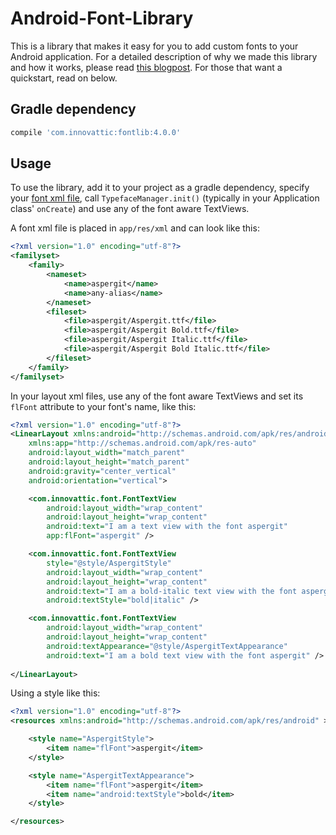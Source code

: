 Android-Font-Library
========================

This is a library that makes it easy for you to add custom fonts to your Android
application. For a detailed description of why we made this library and how it
works, please read
[this blogpost](http://blog.innovattic.com/integrating-fonts-in-android/). For
those that want a quickstart, read on below.

Gradle dependency
-----------------

```groovy
compile 'com.innovattic:fontlib:4.0.0'
```

Usage
-----

To use the library, add it to your project as a gradle dependency, specify your
[font xml file](sample/src/main/res/xml/fonts.xml), call `TypefaceManager.init()`
(typically in your Application class' `onCreate`) and use any of the font aware
TextViews.

A font xml file is placed in `app/res/xml` and can look like this:

```xml
<?xml version="1.0" encoding="utf-8"?>
<familyset>
	<family>
		<nameset>
			<name>aspergit</name>
			<name>any-alias</name>
		</nameset>
		<fileset>
			<file>aspergit/Aspergit.ttf</file>
			<file>aspergit/Aspergit Bold.ttf</file>
			<file>aspergit/Aspergit Italic.ttf</file>
			<file>aspergit/Aspergit Bold Italic.ttf</file>
		</fileset>
	</family>
</familyset>
```

In your layout xml files, use any of the font aware TextViews and set its
`flFont` attribute to your font's name, like this:

```xml
<?xml version="1.0" encoding="utf-8"?>
<LinearLayout xmlns:android="http://schemas.android.com/apk/res/android"
	xmlns:app="http://schemas.android.com/apk/res-auto"
	android:layout_width="match_parent"
	android:layout_height="match_parent"
	android:gravity="center_vertical"
	android:orientation="vertical">

	<com.innovattic.font.FontTextView
		android:layout_width="wrap_content"
		android:layout_height="wrap_content"
		android:text="I am a text view with the font aspergit"
		app:flFont="aspergit" />

	<com.innovattic.font.FontTextView
		style="@style/AspergitStyle"
		android:layout_width="wrap_content"
		android:layout_height="wrap_content"
		android:text="I am a bold-italic text view with the font aspergit"
		android:textStyle="bold|italic" />

	<com.innovattic.font.FontTextView
		android:layout_width="wrap_content"
		android:layout_height="wrap_content"
		android:textAppearance="@style/AspergitTextAppearance"
		android:text="I am a bold text view with the font aspergit" />
		
</LinearLayout>
```

Using a style like this:

```xml
<?xml version="1.0" encoding="utf-8"?>
<resources xmlns:android="http://schemas.android.com/apk/res/android" >

	<style name="AspergitStyle">
		<item name="flFont">aspergit</item>
	</style>

	<style name="AspergitTextAppearance">
		<item name="flFont">aspergit</item>
		<item name="android:textStyle">bold</item>
	</style>

</resources>
```
